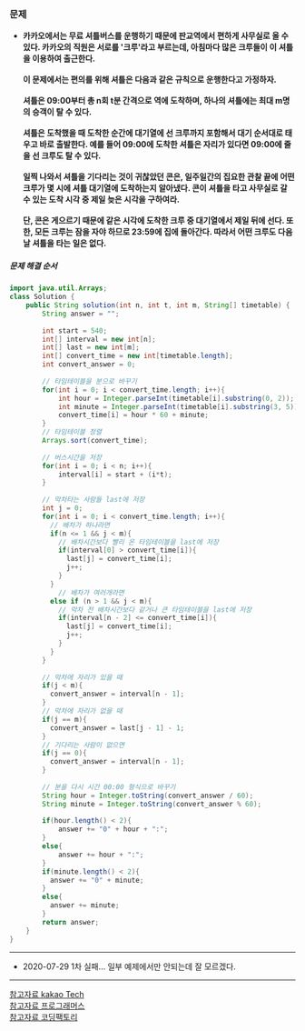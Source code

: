 ### 문제
* **카카오에서는 무료 셔틀버스를 운행하기 때문에 판교역에서 편하게 사무실로 올 수 있다. 카카오의 직원은 서로를 '크루'라고 부르는데, 아침마다 많은 크루들이 이 셔틀을 이용하여 출근한다.<br/><br/>이 문제에서는 편의를 위해 셔틀은 다음과 같은 규칙으로 운행한다고 가정하자.<br/><br/>셔틀은 09:00부터 총 n회 t분 간격으로 역에 도착하며, 하나의 셔틀에는 최대 m명의 승객이 탈 수 있다.<br/><br/>셔틀은 도착했을 때 도착한 순간에 대기열에 선 크루까지 포함해서 대기 순서대로 태우고 바로 출발한다. 예를 들어 09:00에 도착한 셔틀은 자리가 있다면 09:00에 줄을 선 크루도 탈 수 있다.<br/><br/>일찍 나와서 셔틀을 기다리는 것이 귀찮았던 콘은, 일주일간의 집요한 관찰 끝에 어떤 크루가 몇 시에 셔틀 대기열에 도착하는지 알아냈다. 콘이 셔틀을 타고 사무실로 갈 수 있는 도착 시각 중 제일 늦은 시각을 구하여라.<br/><br/>단, 콘은 게으르기 때문에 같은 시각에 도착한 크루 중 대기열에서 제일 뒤에 선다. 또한, 모든 크루는 잠을 자야 하므로 23:59에 집에 돌아간다. 따라서 어떤 크루도 다음날 셔틀을 타는 일은 없다.<br/>**

##### 문제 해결 순서

```java
import java.util.Arrays;
class Solution {
    public String solution(int n, int t, int m, String[] timetable) {
        String answer = "";
        
        int start = 540;
        int[] interval = new int[n];
        int[] last = new int[m];
        int[] convert_time = new int[timetable.length];
        int convert_answer = 0;
        
        // 타임테이블을 분으로 바꾸기
        for(int i = 0; i < convert_time.length; i++){
            int hour = Integer.parseInt(timetable[i].substring(0, 2));
            int minute = Integer.parseInt(timetable[i].substring(3, 5));
            convert_time[i] = hour * 60 + minute;
        }
        // 타임테이블 정렬
        Arrays.sort(convert_time);
        
        // 버스시간을 저장
        for(int i = 0; i < n; i++){
            interval[i] = start + (i*t);         
        }
        
        // 막차타는 사람들 last에 저장
        int j = 0;
        for(int i = 0; i < convert_time.length; i++){
          // 배차가 하나라면
          if(n <= 1 && j < m){
            // 배차시간보다 빨리 온 타임테이블을 last에 저장
            if(interval[0] > convert_time[i]){
              last[j] = convert_time[i];
              j++;
            }
          }
            // 배차가 여러개라면
          else if (n > 1 && j < m){
            // 막차 전 배차시간보다 같거나 큰 타임테이블을 last에 저장
            if(interval[n - 2] <= convert_time[i]){
              last[j] = convert_time[i];
              j++;
            }
          }
        }
        
        // 막차에 자리가 있을 때
        if(j < m){
          convert_answer = interval[n - 1];
        }
        // 막차에 자리가 없을 때
        if(j == m){
          convert_answer = last[j - 1] - 1;
        }
        // 기다리는 사람이 없으면
        if(j == 0){
          convert_answer = interval[n - 1];
        }
        
        // 분을 다시 시간 00:00 형식으로 바꾸기
        String hour = Integer.toString(convert_answer / 60);
        String minute = Integer.toString(convert_answer % 60);
        
        if(hour.length() < 2){
            answer += "0" + hour + ":";
        }
        else{
            answer += hour + ":";
        }
        if(minute.length() < 2){
          answer += "0" + minute;
        }
        else{
          answer += minute;
        }
        return answer;
    }
}
```
---
* 2020-07-29 1차 실패... 일부 예제에서만 안되는데 잘 모르겠다.
---
[참고자료 kakao Tech](https://tech.kakao.com/2017/09/27/kakao-blind-recruitment-round-1/)<br/>
[참고자료 프로그래머스](https://programmers.co.kr/)<br/>
[참고자료 코딩팩토리](https://coding-factory.tistory.com/552)
